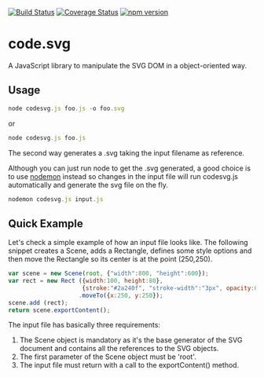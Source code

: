 [![Build Status](https://travis-ci.org/figurebelow/code.svg.svg?branch=master)](https://travis-ci.org/figurebelow/code.svg)
[![Coverage Status](https://coveralls.io/repos/github/figurebelow/code.svg/badge.svg?branch=master)](https://coveralls.io/github/figurebelow/code.svg?branch=master)
[![npm version](https://badge.fury.io/js/code.svg.svg)](https://badge.fury.io/js/code.svg)

# code.svg
A JavaScript library to manipulate the SVG DOM in a object-oriented way.  

## Usage 

```javascript
node codesvg.js foo.js -o foo.svg
```
or
```javascript
node codesvg.js foo.js
```
The second way generates a .svg taking the input filename as reference.

Although you can just run node to get the .svg generated, a good choice is to use [nodemon](https://github.com/remy/nodemon) instead so changes in the input file will run codesvg.js automatically and generate the svg file on the fly.

```javascript
nodemon codesvg.js input.js
```

## Quick Example

Let's check a simple example of how an input file looks like.
The following snippet creates a Scene, adds a Rectangle, defines some style options and then move the Rectangle so its center
is at the point (250,250).

```javascript
var scene = new Scene(root, {"width":800, "height":600});
var rect = new Rect ({width:100, height:80},
                     {stroke:"#2a240f", "stroke-width":"3px", opacity:0.6})
                    .moveTo({x:250, y:250});
scene.add (rect);
return scene.exportContent();
```

The input file has basically three requirements:

1. The Scene object is mandatory as it's the base generator of the SVG document and contains all the references to the SVG objects.
2. The first parameter of the Scene object must be 'root'.
3. The input file must return with a call to the exportContent() method.
